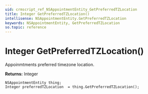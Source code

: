```yaml
---
uid: crmscript_ref_NSAppointmentEntity_GetPreferredTZLocation
title: Integer GetPreferredTZLocation()
intellisense: NSAppointmentEntity.GetPreferredTZLocation
keywords: NSAppointmentEntity, GetPreferredTZLocation
so.topic: reference
---
```


# Integer GetPreferredTZLocation()

Appoinmtments preferred timezone location.

**Returns:** Integer

```crmscript
NSAppointmentEntity thing;
Integer preferredTZLocation  = thing.GetPreferredTZLocation();
```

